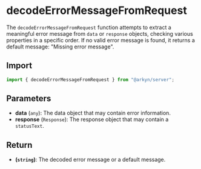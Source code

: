 # decodeErrorMessageFromRequest

The `decodeErrorMessageFromRequest` function attempts to extract a meaningful error message from `data` or `response` objects, checking various properties in a specific order. If no valid error message is found, it returns a default message: "Missing error message".

## Import

```ts
import { decodeErrorMessageFromRequest } from "@arkyn/server";
```

## Parameters

- **data** (`any`): The data object that may contain error information.
- **response** (`Response`): The response object that may contain a `statusText`.

## Return

- **(`string`)**: The decoded error message or a default message.
